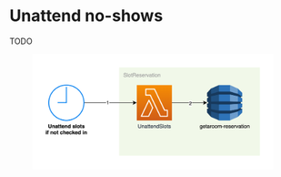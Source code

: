 # Unattend no-shows

TODO

<figure><img src="../../../.gitbook/assets/Get-A-Room Solution 7.png" alt=""><figcaption></figcaption></figure>
